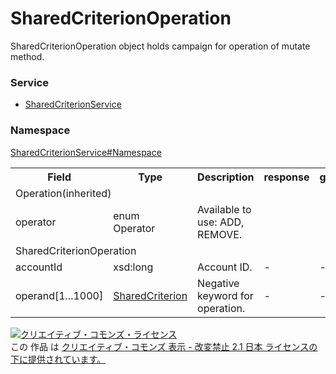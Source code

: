 # SharedCriterionOperation
SharedCriterionOperation object holds campaign for operation of mutate method.

### Service
+ [SharedCriterionService](../../services/SharedCriterionService.md)

### Namespace
[SharedCriterionService#Namespace](../../services/SharedCriterionService.md#namespace)

<table>
 <tr>
  <th>Field</th>
  <th>Type</th>
  <th>Description</th>
  <th>response</th>
  <th>get</th>
  <th>add</th>
  <th>set</th>
  <th>remove</th>
 </tr>
 <tr>
  <td colspan="8">Operation(inherited)</td>
 </tr>
 <tr>
  <td>operator</td>
  <td>enum <br>
  Operator</td>
  <td>Available to use: ADD, REMOVE.</td>
  <td colspan="5"></td>
 </tr>
 <tr>
  <td colspan="8">SharedCriterionOperation</td>
 </tr>
 <tr>
  <td>accountId</td>
  <td>xsd:long</td>
  <td>Account ID.</td>
  <td>-</td>
  <td>-</td>
  <td>Requirement</td>
  <td>Requirement</td>
  <td>Requirement</td>
 </tr>
 <tr>
  <td>operand[1...1000]</td>
  <td><a href="SharedCriterion.md">SharedCriterion</a></td>
  <td>Negative keyword for operation.</td>
  <td>-</td>
  <td>-</td>
  <td>Requirement</td>
  <td>Requirement</td>
  <td>Requirement</td>
 </tr>
</table>

<a rel="license" href="http://creativecommons.org/licenses/by-nd/2.1/jp/"><img alt="クリエイティブ・コモンズ・ライセンス" style="border-width:0" src="https://i.creativecommons.org/l/by-nd/2.1/jp/88x31.png" /></a><br />この 作品 は <a rel="license" href="http://creativecommons.org/licenses/by-nd/2.1/jp/">クリエイティブ・コモンズ 表示 - 改変禁止 2.1 日本 ライセンスの下に提供されています。</a>
